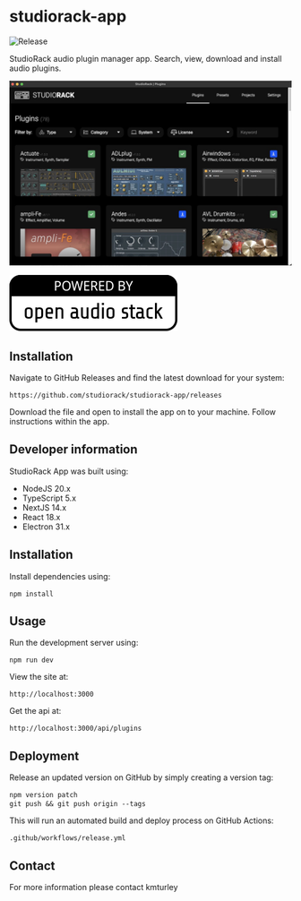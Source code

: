 # studiorack-app

![Release](https://github.com/studiorack/studiorack-app/workflows/Release/badge.svg)

StudioRack audio plugin manager app. Search, view, download and install audio plugins.

![StudioRack App](/screenshot.jpg)

<a href="https://github.com/open-audio-stack" target="_blank"><img src="https://raw.githubusercontent.com/open-audio-stack/open-audio-stack-registry/refs/heads/main/src/assets/powered-by-open-audio-stack.svg" alt="Powered by Open Audio Stack"></a>

## Installation

Navigate to GitHub Releases and find the latest download for your system:

    https://github.com/studiorack/studiorack-app/releases

Download the file and open to install the app on to your machine. Follow instructions within the app.

## Developer information

StudioRack App was built using:

- NodeJS 20.x
- TypeScript 5.x
- NextJS 14.x
- React 18.x
- Electron 31.x

## Installation

Install dependencies using:

    npm install

## Usage

Run the development server using:

    npm run dev

View the site at:

    http://localhost:3000

Get the api at:

    http://localhost:3000/api/plugins

## Deployment

Release an updated version on GitHub by simply creating a version tag:

    npm version patch
    git push && git push origin --tags

This will run an automated build and deploy process on GitHub Actions:

    .github/workflows/release.yml

## Contact

For more information please contact kmturley
